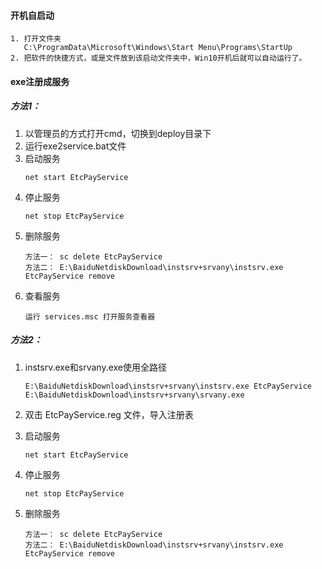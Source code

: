 #### 开机自启动
```
1. 打开文件夹
   C:\ProgramData\Microsoft\Windows\Start Menu\Programs\StartUp
2. 把软件的快捷方式，或是文件放到该启动文件夹中，Win10开机后就可以自动运行了。
```
#### exe注册成服务
##### 方法1：
1. 以管理员的方式打开cmd，切换到deploy目录下
2. 运行exe2service.bat文件
3. 启动服务
   ```
   net start EtcPayService
   ```
4. 停止服务
   ```
   net stop EtcPayService
   ```
5. 删除服务
   ```
   方法一： sc delete EtcPayService
   方法二： E:\BaiduNetdiskDownload\instsrv+srvany\instsrv.exe EtcPayService remove
   ```
6. 查看服务
   ```
   运行 services.msc 打开服务查看器
   ```
##### 方法2：
1. instsrv.exe和srvany.exe使用全路径
   ```
   E:\BaiduNetdiskDownload\instsrv+srvany\instsrv.exe EtcPayService E:\BaiduNetdiskDownload\instsrv+srvany\srvany.exe
   ```
   
2. 双击 EtcPayService.reg 文件，导入注册表
3. 启动服务
   ```
   net start EtcPayService
   ```
4. 停止服务
   ```
   net stop EtcPayService
   ```
5. 删除服务
   ```
   方法一： sc delete EtcPayService
   方法二： E:\BaiduNetdiskDownload\instsrv+srvany\instsrv.exe EtcPayService remove

   ```
   
